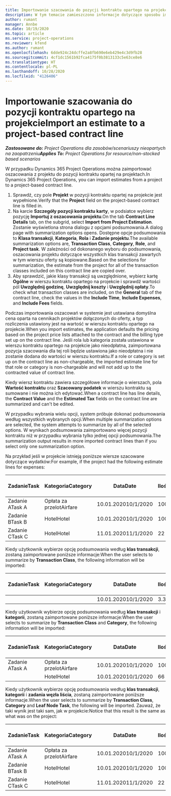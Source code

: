 ```yaml
---
title: Importowanie szacowania do pozycji kontraktu opartego na projekcie
description: W tym temacie zamieszczono informacje dotyczące sposobu importowania szacunków z projektu do wiersza kontraktu.
author: rumant
manager: Annbe
ms.date: 10/19/2020
ms.topic: article
ms.service: project-operations
ms.reviewer: kfend
ms.author: rumant
ms.openlocfilehash: 6dde924c24dcffe2a8fb690e6eb429e4c3d9fb28
ms.sourcegitcommit: 4cf1dc1561b92fca4175f0b3813133c5e63ce8e6
ms.translationtype: HT
ms.contentlocale: pl-PL
ms.lasthandoff: 10/28/2020
ms.locfileid: "4126406"
---
```

# <a name="import-an-estimate-to-a-project-based-contract-line"></a><span data-ttu-id="9363b-103">Importowanie szacowania do pozycji kontraktu opartego na projekcie</span><span class="sxs-lookup"><span data-stu-id="9363b-103">Import an estimate to a project-based contract line</span></span>

<span data-ttu-id="9363b-104">_**Zastosowane do:** Project Operations dla zasobów/scenariuszy nieopartych na zaopatrzeniu_</span><span class="sxs-lookup"><span data-stu-id="9363b-104">_**Applies To:** Project Operations for resource/non-stocked based scenarios_</span></span>

<span data-ttu-id="9363b-105">W przypadku Dynamics 365 Project Operations można zaimportować oszacowania z projektu do pozycji kontraktu opartej na projektach.</span><span class="sxs-lookup"><span data-stu-id="9363b-105">In Dynamics 365 Project Operations, you can import estimates from a project to a project-based contract line.</span></span>

1. <span data-ttu-id="9363b-106">Sprawdź, czy pole **Projekt** w pozycji kontraktu opartej na projekcie jest wypełnione.</span><span class="sxs-lookup"><span data-stu-id="9363b-106">Verify that the **Project** field on the project-based contract line is filled in.</span></span>
2. <span data-ttu-id="9363b-107">Na karcie **Szczegóły pozycji kontraktu karty**, w podsiatce wybierz pozycję **Importuj z oszacowania projektu**.</span><span class="sxs-lookup"><span data-stu-id="9363b-107">On the tab **Contract Line Details** tab, on the subgrid, select **Import from Project Estimation**.</span></span> <span data-ttu-id="9363b-108">Zostanie wyświetlona strona dialogu z opcjami podsumowania.</span><span class="sxs-lookup"><span data-stu-id="9363b-108">A dialog page with summarization options opens.</span></span> <span data-ttu-id="9363b-109">Dostępne opcje podsumowania to **Klasa transakcji**, **Kategoria**, **Rola** i **Zadanie projektu**.</span><span class="sxs-lookup"><span data-stu-id="9363b-109">The available summarization options are, **Transaction Class**, **Category**, **Role**, and **Project task**.</span></span> <span data-ttu-id="9363b-110">W zależności od dokonanego wyboru do podsumowania, oszacowania projektu dotyczące wszystkich klas transakcji zawartych w tym wierszu oferty są kopiowane.</span><span class="sxs-lookup"><span data-stu-id="9363b-110">Based on the selections for summarization, the estimate from the project for all of the transaction classes included on this contract line are copied over.</span></span> 
3. <span data-ttu-id="9363b-111">Aby sprawdzić, jakie klasy transakcji są uwzględnione, wybierz kartę **Ogólne** w wierszu kontraktu opartego na projekcie i sprawdź wartości pól **Uwzględnij godzinę**, **Uwzględnij koszty** i **Uwzględnij opłaty**.</span><span class="sxs-lookup"><span data-stu-id="9363b-111">To check what transaction classes are included, on the **General** tab of the contract line, check the values in the **Include Time**, **Include Expenses**, and **Include Fees** fields.</span></span>

<span data-ttu-id="9363b-112">Podczas importowania oszacowań w systemie jest ustawiana domyślna cena oparta na cennikach projektów dołączonych do oferty, a typ rozliczenia ustawiony jest na wartość w wierszu kontraktu opartego na projekcie.</span><span class="sxs-lookup"><span data-stu-id="9363b-112">When you import estimates, the application defaults the pricing based on the project price lists attached to the contract and the billing type set up on the contract line.</span></span> <span data-ttu-id="9363b-113">Jeśli rola lub kategoria została ustawiona w wierszu kontraktu opartego na projekcie jako nieodpłatna, zaimportowana pozycja szacowania dla tej roli będzie ustawiona jako nieodpłatna i nie zostanie dodana do wartości w wierszu kontraktu.</span><span class="sxs-lookup"><span data-stu-id="9363b-113">If a role or category is set up on the contract line as non-chargeable, the imported estimate line for that role or category is non-chargeable and will not add up to the contracted value of contract line.</span></span>

<span data-ttu-id="9363b-114">Kiedy wiersz kontraktu zawiera szczegółowe informacje o wierszach, pola **Wartość kontraktu** oraz **Szacowany podatek** w wierszu kontraktu są sumowane i nie można ich edytować.</span><span class="sxs-lookup"><span data-stu-id="9363b-114">When a contract line has line details, the **Contract Value** and the **Estimated Tax** fields on the contract line are summarized and can't be edited.</span></span>

<span data-ttu-id="9363b-115">W przypadku wybrania wielu opcji, system próbuje dokonać podsumowania według wszystkich wybranych opcji.</span><span class="sxs-lookup"><span data-stu-id="9363b-115">When multiple summarization options are selected, the system attempts to summarize by all of the selected options.</span></span> <span data-ttu-id="9363b-116">W wynikach podsumowania zaimportowano więcej pozycji kontraktu niż w przypadku wybrania tylko jednej opcji podsumowania.</span><span class="sxs-lookup"><span data-stu-id="9363b-116">The summarization output results in more imported contract lines than if you select only one summarization option.</span></span>

<span data-ttu-id="9363b-117">Na przykład jeśli w projekcie istnieją poniższe wiersze szacowane dotyczące wydatków:</span><span class="sxs-lookup"><span data-stu-id="9363b-117">For example, if the project had the following estimate lines for expenses:</span></span>

| <span data-ttu-id="9363b-118">Zadanie</span><span class="sxs-lookup"><span data-stu-id="9363b-118">Task</span></span> | <span data-ttu-id="9363b-119">Kategoria</span><span class="sxs-lookup"><span data-stu-id="9363b-119">Category</span></span> | <span data-ttu-id="9363b-120">Data</span><span class="sxs-lookup"><span data-stu-id="9363b-120">Date</span></span> | <span data-ttu-id="9363b-121">Ilość</span><span class="sxs-lookup"><span data-stu-id="9363b-121">Quantity</span></span> | <span data-ttu-id="9363b-122">Cena jednostkowa</span><span class="sxs-lookup"><span data-stu-id="9363b-122">Unit price</span></span> | <span data-ttu-id="9363b-123">Kwota</span><span class="sxs-lookup"><span data-stu-id="9363b-123">Amount</span></span> |
| --- | --- | --- | --- | --- | --- |
| <span data-ttu-id="9363b-124">Zadanie A</span><span class="sxs-lookup"><span data-stu-id="9363b-124">Task A</span></span> | <span data-ttu-id="9363b-125">Opłata za przelot</span><span class="sxs-lookup"><span data-stu-id="9363b-125">Airfare</span></span> | <span data-ttu-id="9363b-126">10.01.2020</span><span class="sxs-lookup"><span data-stu-id="9363b-126">10/1/2020</span></span> | <span data-ttu-id="9363b-127">100</span><span class="sxs-lookup"><span data-stu-id="9363b-127">4</span></span> | <span data-ttu-id="9363b-128">400</span><span class="sxs-lookup"><span data-stu-id="9363b-128">400</span></span> | <span data-ttu-id="9363b-129">1600</span><span class="sxs-lookup"><span data-stu-id="9363b-129">1600</span></span> |
| <span data-ttu-id="9363b-130">Zadanie B</span><span class="sxs-lookup"><span data-stu-id="9363b-130">Task B</span></span> | <span data-ttu-id="9363b-131">Hotel</span><span class="sxs-lookup"><span data-stu-id="9363b-131">Hotel</span></span> | <span data-ttu-id="9363b-132">10.01.2020</span><span class="sxs-lookup"><span data-stu-id="9363b-132">10/1/2020</span></span> | <span data-ttu-id="9363b-133">100</span><span class="sxs-lookup"><span data-stu-id="9363b-133">4</span></span> | <span data-ttu-id="9363b-134">200</span><span class="sxs-lookup"><span data-stu-id="9363b-134">200</span></span> | <span data-ttu-id="9363b-135">800</span><span class="sxs-lookup"><span data-stu-id="9363b-135">800</span></span> |
| <span data-ttu-id="9363b-136">Zadanie C</span><span class="sxs-lookup"><span data-stu-id="9363b-136">Task C</span></span> | <span data-ttu-id="9363b-137">Hotel</span><span class="sxs-lookup"><span data-stu-id="9363b-137">Hotel</span></span> | <span data-ttu-id="9363b-138">11.01.2020</span><span class="sxs-lookup"><span data-stu-id="9363b-138">11/1/2020</span></span> | <span data-ttu-id="9363b-139">2</span><span class="sxs-lookup"><span data-stu-id="9363b-139">2</span></span> | <span data-ttu-id="9363b-140">200</span><span class="sxs-lookup"><span data-stu-id="9363b-140">200</span></span> | <span data-ttu-id="9363b-141">400</span><span class="sxs-lookup"><span data-stu-id="9363b-141">400</span></span> |

<span data-ttu-id="9363b-142">Kiedy użytkownik wybierze opcję podsumowania według **klas transakcji**, zostaną zaimportowane poniższe informacje:</span><span class="sxs-lookup"><span data-stu-id="9363b-142">When the user selects to summarize by **Transaction Class**, the following information will be imported:</span></span>

| <span data-ttu-id="9363b-143">Zadanie</span><span class="sxs-lookup"><span data-stu-id="9363b-143">Task</span></span> | <span data-ttu-id="9363b-144">Kategoria</span><span class="sxs-lookup"><span data-stu-id="9363b-144">Category</span></span> | <span data-ttu-id="9363b-145">Data</span><span class="sxs-lookup"><span data-stu-id="9363b-145">Date</span></span> | <span data-ttu-id="9363b-146">Ilość</span><span class="sxs-lookup"><span data-stu-id="9363b-146">Quantity</span></span> | <span data-ttu-id="9363b-147">Cena jednostkowa</span><span class="sxs-lookup"><span data-stu-id="9363b-147">Unit price</span></span> | <span data-ttu-id="9363b-148">Kwota</span><span class="sxs-lookup"><span data-stu-id="9363b-148">Amount</span></span> |
| --- | --- | --- | --- | --- | --- |
| &nbsp;  | &nbsp;  | <span data-ttu-id="9363b-149">10.01.2020</span><span class="sxs-lookup"><span data-stu-id="9363b-149">10/1/2020</span></span> | <span data-ttu-id="9363b-150">3.34</span><span class="sxs-lookup"><span data-stu-id="9363b-150">3.34</span></span> | <span data-ttu-id="9363b-151">840</span><span class="sxs-lookup"><span data-stu-id="9363b-151">840</span></span> | <span data-ttu-id="9363b-152">2800</span><span class="sxs-lookup"><span data-stu-id="9363b-152">2800</span></span> |

<span data-ttu-id="9363b-153">Kiedy użytkownik wybierze opcję podsumowania według **klas transakcji** i **kategorii**, zostaną zaimportowane poniższe informacje:</span><span class="sxs-lookup"><span data-stu-id="9363b-153">When the user selects to summarize by **Transaction Class** and **Category**, the following information will be imported:</span></span>

| <span data-ttu-id="9363b-154">Zadanie</span><span class="sxs-lookup"><span data-stu-id="9363b-154">Task</span></span> | <span data-ttu-id="9363b-155">Kategoria</span><span class="sxs-lookup"><span data-stu-id="9363b-155">Category</span></span> | <span data-ttu-id="9363b-156">Data</span><span class="sxs-lookup"><span data-stu-id="9363b-156">Date</span></span> | <span data-ttu-id="9363b-157">Ilość</span><span class="sxs-lookup"><span data-stu-id="9363b-157">Quantity</span></span> | <span data-ttu-id="9363b-158">Cena jednostkowa</span><span class="sxs-lookup"><span data-stu-id="9363b-158">Unit price</span></span> | <span data-ttu-id="9363b-159">Kwota</span><span class="sxs-lookup"><span data-stu-id="9363b-159">Amount</span></span> |
| --- | --- | --- | --- | --- | --- |
| <span data-ttu-id="9363b-160">Zadanie A</span><span class="sxs-lookup"><span data-stu-id="9363b-160">Task A</span></span> | <span data-ttu-id="9363b-161">Opłata za przelot</span><span class="sxs-lookup"><span data-stu-id="9363b-161">Airfare</span></span> | <span data-ttu-id="9363b-162">10.01.2020</span><span class="sxs-lookup"><span data-stu-id="9363b-162">10/1/2020</span></span> | <span data-ttu-id="9363b-163">100</span><span class="sxs-lookup"><span data-stu-id="9363b-163">4</span></span> | <span data-ttu-id="9363b-164">400</span><span class="sxs-lookup"><span data-stu-id="9363b-164">400</span></span> | <span data-ttu-id="9363b-165">1600</span><span class="sxs-lookup"><span data-stu-id="9363b-165">1600</span></span> |
| &nbsp;  | <span data-ttu-id="9363b-166">Hotel</span><span class="sxs-lookup"><span data-stu-id="9363b-166">Hotel</span></span> | <span data-ttu-id="9363b-167">10.01.2020</span><span class="sxs-lookup"><span data-stu-id="9363b-167">10/1/2020</span></span> | <span data-ttu-id="9363b-168">6</span><span class="sxs-lookup"><span data-stu-id="9363b-168">6</span></span> | <span data-ttu-id="9363b-169">200</span><span class="sxs-lookup"><span data-stu-id="9363b-169">200</span></span> | <span data-ttu-id="9363b-170">1200</span><span class="sxs-lookup"><span data-stu-id="9363b-170">1200</span></span> |

<span data-ttu-id="9363b-171">Kiedy użytkownik wybierze opcję podsumowania według **klas transakcji**, **kategorii** i **zadania węzła liścia**, zostaną zaimportowane poniższe informacje.</span><span class="sxs-lookup"><span data-stu-id="9363b-171">When the user selects to summarize by **Transaction Class**, **Category** and **Leaf Node Task**, the following will be imported.</span></span> <span data-ttu-id="9363b-172">Zauważ, że taki wynik jest taki sam, jak w projekcie:</span><span class="sxs-lookup"><span data-stu-id="9363b-172">Notice that this result is the same as what was on the project:</span></span>

| <span data-ttu-id="9363b-173">Zadanie</span><span class="sxs-lookup"><span data-stu-id="9363b-173">Task</span></span> | <span data-ttu-id="9363b-174">Kategoria</span><span class="sxs-lookup"><span data-stu-id="9363b-174">Category</span></span> | <span data-ttu-id="9363b-175">Data</span><span class="sxs-lookup"><span data-stu-id="9363b-175">Date</span></span> | <span data-ttu-id="9363b-176">Ilość</span><span class="sxs-lookup"><span data-stu-id="9363b-176">Quantity</span></span> | <span data-ttu-id="9363b-177">Cena jednostkowa</span><span class="sxs-lookup"><span data-stu-id="9363b-177">Unit price</span></span> | <span data-ttu-id="9363b-178">Kwota</span><span class="sxs-lookup"><span data-stu-id="9363b-178">Amount</span></span> |
| --- | --- | --- | --- | --- | --- |
| <span data-ttu-id="9363b-179">Zadanie A</span><span class="sxs-lookup"><span data-stu-id="9363b-179">Task A</span></span> | <span data-ttu-id="9363b-180">Opłata za przelot</span><span class="sxs-lookup"><span data-stu-id="9363b-180">Airfare</span></span> | <span data-ttu-id="9363b-181">10.01.2020</span><span class="sxs-lookup"><span data-stu-id="9363b-181">10/1/2020</span></span> | <span data-ttu-id="9363b-182">100</span><span class="sxs-lookup"><span data-stu-id="9363b-182">4</span></span> | <span data-ttu-id="9363b-183">400</span><span class="sxs-lookup"><span data-stu-id="9363b-183">400</span></span> | <span data-ttu-id="9363b-184">1600</span><span class="sxs-lookup"><span data-stu-id="9363b-184">1600</span></span> |
| <span data-ttu-id="9363b-185">Zadanie B</span><span class="sxs-lookup"><span data-stu-id="9363b-185">Task B</span></span> | <span data-ttu-id="9363b-186">Hotel</span><span class="sxs-lookup"><span data-stu-id="9363b-186">Hotel</span></span> | <span data-ttu-id="9363b-187">10.01.2020</span><span class="sxs-lookup"><span data-stu-id="9363b-187">10/1/2020</span></span> | <span data-ttu-id="9363b-188">100</span><span class="sxs-lookup"><span data-stu-id="9363b-188">4</span></span> | <span data-ttu-id="9363b-189">200</span><span class="sxs-lookup"><span data-stu-id="9363b-189">200</span></span> | <span data-ttu-id="9363b-190">800</span><span class="sxs-lookup"><span data-stu-id="9363b-190">800</span></span> |
| <span data-ttu-id="9363b-191">Zadanie C</span><span class="sxs-lookup"><span data-stu-id="9363b-191">Task C</span></span> | <span data-ttu-id="9363b-192">Hotel</span><span class="sxs-lookup"><span data-stu-id="9363b-192">Hotel</span></span> | <span data-ttu-id="9363b-193">11.01.2020</span><span class="sxs-lookup"><span data-stu-id="9363b-193">11/1/2020</span></span> | <span data-ttu-id="9363b-194">2</span><span class="sxs-lookup"><span data-stu-id="9363b-194">2</span></span> | <span data-ttu-id="9363b-195">200</span><span class="sxs-lookup"><span data-stu-id="9363b-195">200</span></span> | <span data-ttu-id="9363b-196">400</span><span class="sxs-lookup"><span data-stu-id="9363b-196">400</span></span> |
